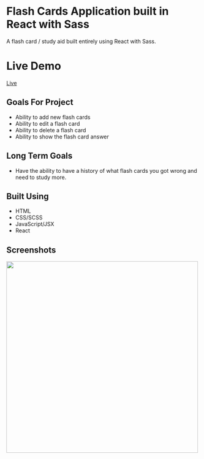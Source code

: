 # Flash Cards Application built in React with Sass
A flash card / study aid built entirely using React with Sass. 

# Live Demo
[Live]()

## Goals For Project
* Ability to add new flash cards
* Ability to edit a flash card 
* Ability to delete a flash card
* Ability to show the flash card answer

## Long Term Goals
* Have the ability to have a history of what flash cards you got wrong and need to study more.

## Built Using
- HTML
- CSS/SCSS
- JavaScript/JSX
- React


## Screenshots
<img src="https://i.gyazo.com/ac151cfef99290a3bc1f167eec61002b.png" width="500px"/>